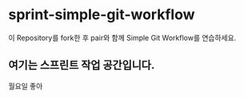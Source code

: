 # sprint-simple-git-workflow

이 Repository를 fork한 후 pair와 함께 Simple Git Workflow를 연습하세요.

## 여기는 스프린트 작업 공간입니다.

월요일 좋아